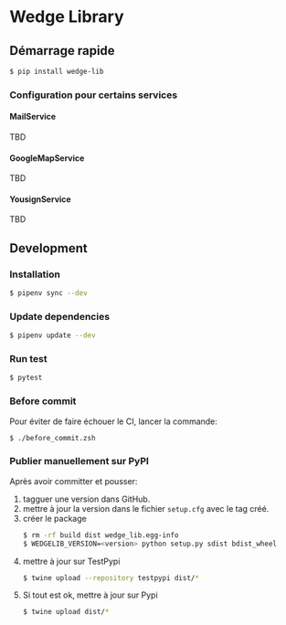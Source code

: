 # Wedge Library

## Démarrage rapide

```bash
$ pip install wedge-lib
```
### Configuration pour certains services

#### MailService
TBD
#### GoogleMapService
TBD
#### YousignService
TBD

## Development

### Installation

```bash
$ pipenv sync --dev
```

### Update dependencies

```bash
$ pipenv update --dev
```

### Run test

```bash
$ pytest
```

### Before commit

Pour éviter de faire échouer le CI, lancer la commande:

```bash
$ ./before_commit.zsh
```

### Publier manuellement sur PyPI

Après avoir committer et pousser:
 
1. tagguer une version dans GitHub.
2. mettre à jour la version dans le fichier `setup.cfg` avec le tag créé.
3. créer le package
    ```bash
    $ rm -rf build dist wedge_lib.egg-info
    $ WEDGELIB_VERSION=<version> python setup.py sdist bdist_wheel
    ```
4. mettre à jour sur TestPypi
    ```bash
    $ twine upload --repository testpypi dist/*
    ```
5. Si tout est ok, mettre à jour sur Pypi
    ```bash
    $ twine upload dist/*
    ```




